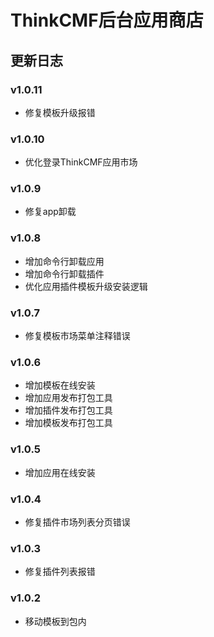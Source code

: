 # ThinkCMF后台应用商店

## 更新日志
### v1.0.11
* 修复模板升级报错

### v1.0.10
* 优化登录ThinkCMF应用市场

### v1.0.9
* 修复app卸载

### v1.0.8
* 增加命令行卸载应用
* 增加命令行卸载插件
* 优化应用插件模板升级安装逻辑

### v1.0.7
* 修复模板市场菜单注释错误

### v1.0.6
* 增加模板在线安装
* 增加应用发布打包工具
* 增加插件发布打包工具
* 增加模板发布打包工具

### v1.0.5
* 增加应用在线安装

### v1.0.4
* 修复插件市场列表分页错误

### v1.0.3
* 修复插件列表报错

### v1.0.2
* 移动模板到包内
